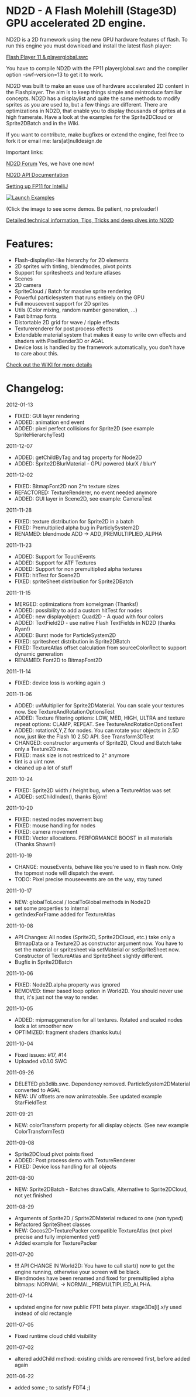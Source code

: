 # ND2D - A Flash Molehill (Stage3D) GPU accelerated 2D engine.

ND2D is a 2D framework using the new GPU hardware features of flash. To run this engine you must download and install the latest flash player:

[Flash Player 11 & playerglobal.swc](http://get.adobe.com/de/flashplayer/)

You have to compile ND2D with the FP11 playerglobal.swc and the compiler option -swf-version=13 to get it to work.

ND2D was built to make an ease use of hardware accelerated 2D content in the Flashplayer. The aim is to keep things simple and reintroduce familiar concepts. ND2D has a displaylist and quite the same methods to modify sprites as you are used to, but a few things are different. There are optimizations in ND2D, that enable you to display thousands of sprites at a high framerate. Have a look at the examples for the Sprite2DCloud or Sprite2DBatch and in the Wiki.

If you want to contribute, make bugfixes or extend the engine, feel free to fork it or email me: lars[at]nulldesign.de

Important links:

[ND2D Forum](http://www.nulldesign.de/nd2d/forum/) Yes, we have one now!

[ND2D API Documentation](http://www.nulldesign.de/nd2d/docs/)

[Setting up FP11 for IntelliJ](http://www.lidev.com.ar/?p=422)

[![Launch Examples](http://nulldesign.de/nd2d/nd2d_examples.jpg)](http://nulldesign.de/nd2d/tests/)

(Click the image to see some demos. Be patient, no preloader!)

[Detailed technical information, Tips, Tricks and deep dives into ND2D](http://www.nulldesign.de/category/experiments/nd2d/)

# Features:

- Flash-displaylist-like hierarchy for 2D elements
- 2D sprites with tinting, blendmodes, pivot points
- Support for spritesheets and texture atlases
- Scenes
- 2D camera
- SpriteCloud / Batch for massive sprite rendering
- Powerful particlesystem that runs entirely on the GPU
- Full mouseevent support for 2D sprites
- Utils (Color mixing, random number generation, …)
- Fast bitmap fonts
- Distortable 2D grid for wave / ripple effects
- Texturerenderer for post process effects
- Extendable material system that makes it easy to write own effects and shaders with PixelBender3D or AGAL
- Device loss is handled by the framework automatically, you don't have to care about this.

[Check out the WIKI for more details](https://github.com/nulldesign/nd2d/wiki)

# Changelog:

2012-01-13

- FIXED: GUI layer rendering
- ADDED: animation end event
- ADDED: pixel perfect collisions for Sprite2D (see example SpriteHierarchyTest)

2011-12-07

- ADDED: getChildByTag and tag property for Node2D
- ADDED: Sprite2DBlurMaterial - GPU powered blurX / blurY

2011-12-02

- FIXED: BitmapFont2D non 2^n texture sizes
- REFACTORED: TextureRenderer, no event needed anymore
- ADDED: GUI layer in Scene2D, see example: CameraTest

2011-11-28

- FIXED: texture distribution for Sprite2D in a batch
- FIXED: Premultiplied alpha bug in ParticlySystem2D
- RENAMED: blendmode ADD -> ADD_PREMULTIPLIED_ALPHA

2011-11-23

- ADDED: Support for TouchEvents
- ADDED: Support for ATF Textures
- ADDED: Support for non premultiplied alpha textures
- FIXED: hitTest for Scene2D
- FIXED: spriteSheet distribution for Sprite2DBatch

2011-11-15

- MERGED: optimizations from komelgman (Thanks!)
- ADDED: possibility to add a custom hitTest for nodes
- ADDED: new displayobject: Quad2D - A quad with four colors
- ADDED: TextField2D - use native Flash TextFields in ND2D (thanks Ryan!)
- ADDED: Burst mode for ParticleSystem2D
- FIXED: spritesheet distribution in Sprite2DBatch
- FIXED: TextureAtlas offset calculation from sourceColorRect to support dynamic generation
- RENAMED: Font2D to BitmapFont2D

2011-11-14

- FIXED: device loss is working again :)

2011-11-06

- ADDED: uvMultiplier for Sprite2DMaterial. You can scale your textures now. See TextureAndRotationOptionsTest
- ADDED: Texture filtering options: LOW, MED, HIGH, ULTRA and texture repeat options: CLAMP, REPEAT. See TextureAndRotationOptionsTest
- ADDED: rotationX,Y,Z for nodes. You can rotate your objects in 2.5D now, just like the Flash 10 2.5D API. See Transform3DTest
- CHANGED: constructor arguments of Sprite2D, Cloud and Batch take only a Texture2D now.
- FIXED: mask size is not restriced to 2^ anymore
- tint is a uint now.
- cleaned up a lot of stuff

2011-10-24

- FIXED: Sprite2D width / height bug, when a TextureAtlas was set
- ADDED: setChildIndex(), thanks Björn!


2011-10-20

- FIXED: nested nodes movement bug
- FIXED: mouse handling for nodes
- FIXED: camera movement
- FIXED: Vector allocations. PERFORMANCE BOOST in all materials (Thanks Shawn!)

2011-10-19

- CHANGE: mouseEvents, behave like you're used to in flash now. Only the topmost node will dispatch the event.
- TODO: Pixel precise mouseevents are on the way, stay tuned

2011-10-17

- NEW: globalToLocal / localToGlobal methods in Node2D
- set some properties to internal
- getIndexForFrame added for TextureAtlas

2011-10-08

- API Changes:
    All nodes (Sprite2D, Sprite2DCloud, etc.) take only a BitmapData or a Texture2D as constructor argument now.
    You have to set the material or spritesheet via setMaterial or setSpriteSheet now.
    Constructor of TextureAtlas and SpriteSheet slightly different.
- Bugfix in Sprite2DBatch

2011-10-06

- FIXED: Node2D.alpha property was ignored
- REMOVED: timer based loop option in World2D. You should never use that, it's just not the way to render.

2011-10-05

- ADDED: mipmapgeneration for all textures. Rotated and scaled nodes look a lot smoother now
- OPTIMIZED: fragment shaders (thanks kutu)

2011-10-04

- Fixed issues: #17, #14
- Uploaded v0.1.0 SWC

2011-09-26

- DELETED pb3dlib.swc. Dependency removed. ParticleSystem2DMaterial converted to AGAL
- NEW: UV offsets are now animateable. See updated example StarFieldTest

2011-09-21

- NEW: colorTransform property for all display objects. (See new example ColorTransformTest)

2011-09-08

- Sprite2DCloud pivot points fixed
- ADDED: Post process demo with TextureRenderer
- FIXED: Device loss handling for all objects

2011-08-30

- NEW: Sprite2DBatch - Batches drawCalls, Alternative to Sprite2DCloud, not yet finished

2011-08-29

- Arguments of Sprite2D / Sprite2DMaterial reduced to one (non typed)
- Refactored SpriteSheet classes
- NEW: Cocos2D-TexturePacker compatible TextureAtlas (not pixel precise and fully implemented yet!)
- Added example for TexturePacker

2011-07-20

- !!! API CHANGE IN World2D: You have to call start() now to get the engine running, otherwise your screen will be black.
- Blendmodes have been renamed and fixed for premultiplied alpha bitmaps: NORMAL -> NORMAL_PREMULTIPLIED_ALPHA.

2011-07-14

- updated engine for new public FP11 beta player. stage3Ds[i].x/y used instead of old rectangle

2011-07-05

- Fixed runtime cloud child visibility 

2011-07-02

- altered addChild method: existing childs are removed first, before added again

2011-06-22

- added some ; to satisfy FDT4 ;) 